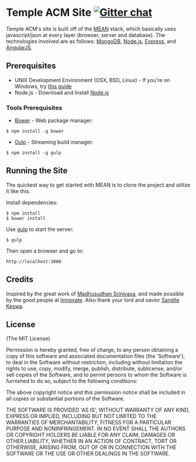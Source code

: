# Temple ACM Site  [![Gitter chat](https://badges.gitter.im/temple-acm.png)](https://gitter.im/temple-acm)

Temple ACM's site is built off of the [MEAN](http://mean.io) stack, which basically uses javascript/json at every layer (browser, server and database). The technologies involved are as follows: [MongoDB](http://www.mongodb.org/), [Node.js](http://www.nodejs.org/), [Express](http://expressjs.com/), and [AngularJS](http://angularjs.org/).

## Prerequisites
* UNIX Development Environment (OSX, BSD, Linux) - If you're on Windows, try [this guide](http://www.howtogeek.com/howto/11287/how-to-run-ubuntu-in-windows-7-with-vmware-player/)
* Node.js - Download and Install [Node.js](http://www.nodejs.org/download/)

### Tools Prerequisites
* [Bower](http://bower.io/) - Web package manager:

```
$ npm install -g bower
```
* [Gulp](http://gulpjs.com/) - Streaming build manager:

```
$ npm install -g gulp
```

## Running the Site
  The quickest way to get started with MEAN is to clone the project and utilize it like this:

  Install dependencies:

    $ npm install
    $ bower install

  Use [gulp](http://gulpjs.com/) to start the server:

    $ gulp
    
  Then open a browser and go to:

    http://localhost:3000

## Credits
Inspired by the great work of [Madhusudhan Srinivasa](https://github.com/madhums/), and made possible by the good people at [linnovate](http://www.linnovate.net/). Also thank your lord and savior [Sandile Keswa](https://github.com/skeswa/).

## License
(The MIT License)

Permission is hereby granted, free of charge, to any person obtaining
a copy of this software and associated documentation files (the
'Software'), to deal in the Software without restriction, including
without limitation the rights to use, copy, modify, merge, publish,
distribute, sublicense, and/or sell copies of the Software, and to
permit persons to whom the Software is furnished to do so, subject to
the following conditions:

The above copyright notice and this permission notice shall be
included in all copies or substantial portions of the Software.

THE SOFTWARE IS PROVIDED 'AS IS', WITHOUT WARRANTY OF ANY KIND,
EXPRESS OR IMPLIED, INCLUDING BUT NOT LIMITED TO THE WARRANTIES OF
MERCHANTABILITY, FITNESS FOR A PARTICULAR PURPOSE AND NONINFRINGEMENT.
IN NO EVENT SHALL THE AUTHORS OR COPYRIGHT HOLDERS BE LIABLE FOR ANY
CLAIM, DAMAGES OR OTHER LIABILITY, WHETHER IN AN ACTION OF CONTRACT,
TORT OR OTHERWISE, ARISING FROM, OUT OF OR IN CONNECTION WITH THE
SOFTWARE OR THE USE OR OTHER DEALINGS IN THE SOFTWARE.
